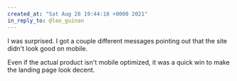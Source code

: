 ```yaml
---
created_at: "Sat Aug 28 19:44:18 +0000 2021"
in_reply_to: @leo_guinan
---
```


I was surprised. I got a couple different messages pointing out that the site didn't look good on mobile. 

Even if the actual product isn't mobile optimized, it was a quick win to make the landing page look decent.